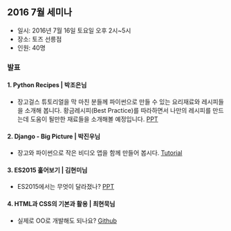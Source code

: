 ## 2016 7월 세미나
* 일시: 2016년 7월 16일 토요일 오후 2시~5시
* 장소: 토즈 선릉점
* 인원: 40명

### 발표
#### 1. Python Recipes | 박조은님
- 장고걸스 튜토리얼을 막 마친 분들께 파이썬으로 만들 수 있는 요리재료와 레시피들을 소개해 봅니다. 황금레시피(Best Practice)를 따라하면서 나만의 레시피를 만드는데 도움이 될만한 재료들을 소개해볼 예정입니다.
[PPT](http://www.slideshare.net/zzonee/python-recipes-for-django-girls-seoul)

#### 2. Django - Big Picture | 박진우님
- 장고와 파이썬으로 작은 비디오 앱을 함께 만들어 봅시다. 
[Tutorial](https://jinpark-dg.gitbooks.io/djangotube/content/)

#### 3. ES2015 훑어보기 | 김현미님
- ES2015에서는 무엇이 달라졌나?
[PPT](http://www.slideshare.net/hyeonmikim77/es2015-for-django-girls-seoul)

#### 4. HTML과 CSS의 기본과 활용 | 최현묵님
- 실제로 OO로 개발해도 되나요?
[Github](https://github.com/kyunooh/django-girls-july-seminar)

